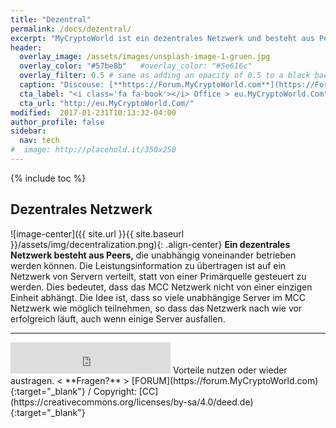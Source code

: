 ```yaml
---
title: "Dezentral"
permalink: /docs/dezentral/
excerpt: "MyCryptoWorld ist ein dezentrales Netzwerk und besteht aus Peers, die unabhängig voneinander betrieben werden."
header:
  overlay_image: /assets/images/unsplash-image-1-gruen.jpg
  overlay_color: "#57be8b"   #overlay_color: "#5e616c"
  overlay_filter: 0.5 # same as adding an opacity of 0.5 to a black background
  caption: "Discouse: [**https://Forum.MyCryptoWorld.com**](https://Forum.MyCryptoWorld.com){:target='_blank'}"
  cta_label: "<i class='fa fa-book'></i> Office > eu.MyCryptoWorld.Com"
  cta_url: "http://eu.MyCryptoWorld.Com/"
modified:  2017-01-231T10:13:32-04:00
author_profile: false
sidebar:
  nav: tech 
#  image: http://placehold.it/350x250
---
```

{% include toc %}

## Dezentrales Netzwerk 

![image-center]({{ site.url }}{{ site.baseurl }}/assets/img/decentralization.png){: .align-center}
**Ein dezentrales Netzwerk besteht aus Peers,** die unabhängig voneinander betrieben werden können. Die Leistungsinformation zu übertragen ist auf ein Netzwerk von Servern verteilt, statt von einer Primärquelle gesteuert zu werden. Dies bedeutet, dass das MCC Netzwerk nicht von einer einzigen Einheit abhängt. Die Idee ist, dass so viele unabhängige Server im MCC Netzwerk wie möglich teilnehmen, so dass das Netzwerk nach wie vor erfolgreich läuft, auch wenn einige Server ausfallen. 

---
<iframe class="ktv2" src="https://klicktipp.s3.amazonaws.com/userimages/27858/forms/59928/1dw8zmpxz8z84a3.html" 
style="position:relative;display:inline-block;border:none;background:transparent none no-repeat scroll 0 0;margin:0;" width="256" height="50" scrolling="no"></iframe> 
Vorteile nutzen oder wieder austragen.  < **Fragen?** > [FORUM](https://forum.MyCryptoWorld.com){:target="_blank"} / Copyright: [CC](https://creativecommons.org/licenses/by-sa/4.0/deed.de){:target="_blank"}
